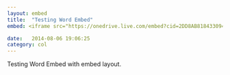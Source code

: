 ```yaml
---
layout: embed
title:  "Testing Word Embed"
embed: <iframe src="https://onedrive.live.com/embed?cid=2DD8AB8184330945&resid=2DD8AB8184330945%21482&authkey=APwOV4GGTbELjlg" width="165" height="128" frameborder="0" scrolling="no"></iframe>

date:   2014-08-06 19:06:25
category: col
---
```

Testing Word Embed with embed layout.
